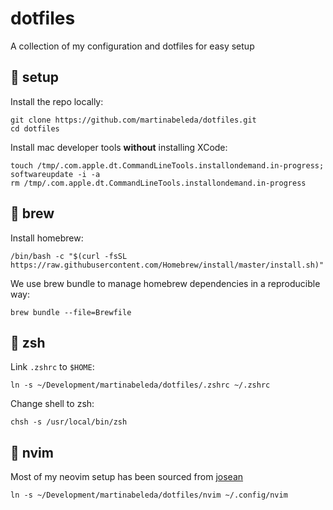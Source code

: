# dotfiles

A collection of my configuration and dotfiles for easy setup

## :construction: setup

Install the repo locally:

```shell
git clone https://github.com/martinabeleda/dotfiles.git
cd dotfiles
```

Install mac developer tools **without** installing XCode:

```shell
touch /tmp/.com.apple.dt.CommandLineTools.installondemand.in-progress;
softwareupdate -i -a
rm /tmp/.com.apple.dt.CommandLineTools.installondemand.in-progress
```

## :beers: brew

Install homebrew:

```shell
/bin/bash -c "$(curl -fsSL https://raw.githubusercontent.com/Homebrew/install/master/install.sh)"
```

We use brew bundle to manage homebrew dependencies in a reproducible way:

```shell
brew bundle --file=Brewfile
```

## :hammer: zsh

Link `.zshrc` to `$HOME`:

```shell
ln -s ~/Development/martinabeleda/dotfiles/.zshrc ~/.zshrc
```

Change shell to zsh:

```shell
chsh -s /usr/local/bin/zsh
```

## :wrench: nvim

Most of my neovim setup has been sourced from [josean](https://www.youtube.com/watch?v=vdn_pKJUda8)

```shell
ln -s ~/Development/martinabeleda/dotfiles/nvim ~/.config/nvim
```


